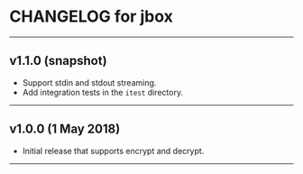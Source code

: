 # CHANGELOG for jbox

----------------------------------------------------------------------
## v1.1.0 (snapshot)

- Support stdin and stdout streaming.
- Add integration tests in the `itest` directory.


----------------------------------------------------------------------
## v1.0.0 (1 May 2018)

- Initial release that supports encrypt and decrypt.


----------------------------------------------------------------------
